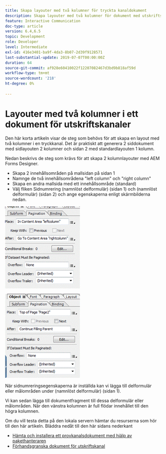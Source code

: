 ```yaml
---
title: Skapa layouter med två kolumner för tryckta kanaldokument
description: Skapa layouter med två kolumner för dokument med utskriftskanaler
feature: Interactive Communication
doc-type: article
version: 6.4,6.5
topic: Development
role: Developer
level: Intermediate
exl-id: 416e3401-ba9f-4da3-8b07-2d39f9128571
last-substantial-update: 2019-07-07T00:00:00Z
duration: 64
source-git-commit: af928e60410022f12207082467d3bd9b818af59d
workflow-type: tm+mt
source-wordcount: '218'
ht-degree: 0%

---
```


# Layouter med två kolumner i ett dokument för utskriftskanaler

Den här korta artikeln visar de steg som behövs för att skapa en layout med två kolumner i en tryckkanal. Det är praktiskt att generera 2 siddokument med sidlayouten 2 kolumner och sidan 2 med standardlayouten 1 kolumn.

Nedan beskrivs de steg som krävs för att skapa 2 kolumnlayouter med AEM Forms Designer.

* Skapa 2 innehållsområden på mallsidan på sidan 1
* Namnge de två innehållsområdena &quot;left column&quot; och &quot;right column&quot;
* Skapa en andra mallsida med ett innehållsområde (standard)
* Välj fliken Sidnumrering (namnlöst delformulär) (sidan 1) och (namnlöst delformulär) (sidan 2) och ange egenskaperna enligt skärmbilderna nedan.

![page1](assets/untitledsubform_paginationproperties.gif)

![page2](assets/untitled_subformpage2.gif)

När sidnumreringsegenskaperna är inställda kan vi lägga till delformulär eller målområden under (namnlöst delformulär) (sidan 1).

Vi kan sedan lägga till dokumentfragment till dessa delformulär eller målområden. När den vänstra kolumnen är full flödar innehållet till den högra kolumnen.

Om du vill testa detta på den lokala servern hämtar du resurserna som hör till den här artikeln. Bläddra nedåt till den här sidans nederkant

* [Hämta och installera ett provkanalsdokument med hjälp av pakethanteraren](assets/print-channel-with-two-column-layout.zip)
* [Förhandsgranska dokument för utskriftskanal](http://localhost:4502/content/dam/formsanddocuments/2columnlayout/jcr:content?channel=print&amp;mode=preview&amp;dataRef=service%3A%2F%2FFnDTestData&amp;wcmmode=disabled)
